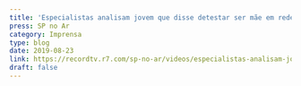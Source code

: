 ```yaml
---
title: 'Especialistas analisam jovem que disse detestar ser mãe em rede social'
press: SP no Ar
category: Imprensa
type: blog
date: 2019-08-23
link: https://recordtv.r7.com/sp-no-ar/videos/especialistas-analisam-jovem-que-disse-detestar-ser-mae-em-rede-social-22102018
draft: false
---
```

